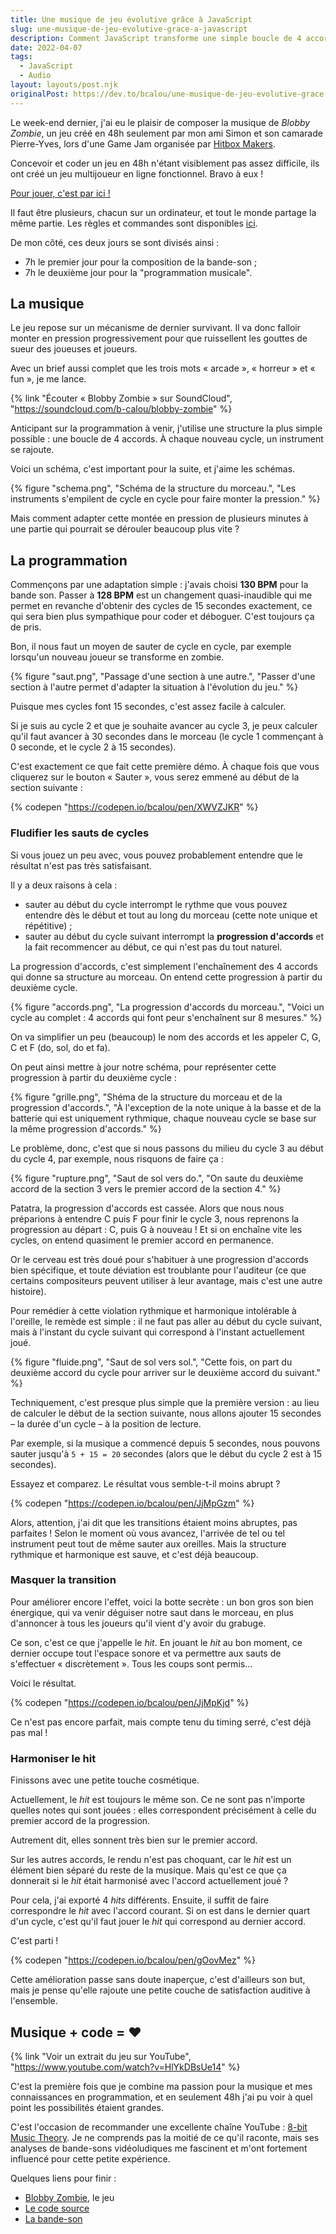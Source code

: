 ```yaml
---
title: Une musique de jeu évolutive grâce à JavaScript
slug: une-musique-de-jeu-evolutive-grace-a-javascript
description: Comment JavaScript transforme une simple boucle de 4 accords en musique réactive aux événements d'une partie.
date: 2022-04-07
tags:
  - JavaScript
  - Audio
layout: layouts/post.njk
originalPost: https://dev.to/bcalou/une-musique-de-jeu-evolutive-grace-a-javascript-4568
---
```


Le week-end dernier, j'ai eu le plaisir de composer la musique de <cite>Blobby Zombie</cite>, un jeu créé en 48h seulement par mon ami Simon et son camarade Pierre-Yves, lors d'une Game Jam organisée par [Hitbox Makers](http://www.hitboxmakers.fr).

Concevoir et coder un jeu en 48h n'étant visiblement pas assez difficile, ils ont créé un jeu multijoueur en ligne fonctionnel. Bravo à eux !

[Pour jouer, c'est par ici !](https://glop.legeay.dev/)

Il faut être plusieurs, chacun sur un ordinateur, et tout le monde partage la même partie. Les règles et commandes sont disponibles [ici](https://github.com/GJLOP/gjlop_front/blob/master/README.md#comment-jouer).

De mon côté, ces deux jours se sont divisés ainsi :

- 7h le premier jour pour la composition de la bande-son ;
- 7h le deuxième jour pour la "programmation musicale".

## La musique

Le jeu repose sur un mécanisme de dernier survivant. Il va donc falloir monter en pression progressivement pour que ruissellent les gouttes de sueur des joueuses et joueurs.

Avec un brief aussi complet que les trois mots « arcade »,  « horreur » et  « fun », je me lance.

{% link "Écouter « Blobby Zombie » sur SoundCloud", "https://soundcloud.com/b-calou/blobby-zombie" %}

Anticipant sur la programmation à venir, j'utilise une structure la plus simple possible : une boucle de 4 accords. À chaque nouveau cycle, un instrument se rajoute.

Voici un schéma, c'est important pour la suite, et j'aime les schémas.

{% figure
  "schema.png",
  "Schéma de la structure du morceau.",
  "Les instruments s'empilent de cycle en cycle pour faire monter la pression."
%}

Mais comment adapter cette montée en pression de plusieurs minutes à une partie qui pourrait se dérouler beaucoup plus vite ?

## La programmation

Commençons par une adaptation simple : j'avais choisi **130 BPM** pour la bande son. Passer à **128 BPM** est un changement quasi-inaudible qui me permet en revanche d'obtenir des cycles de 15 secondes exactement, ce qui sera bien plus sympathique pour coder et déboguer. C'est toujours ça de pris.

Bon, il nous faut un moyen de sauter de cycle en cycle, par exemple lorsqu'un nouveau joueur se transforme en zombie.

{% figure
  "saut.png",
  "Passage d'une section à une autre.",
  "Passer d'une section à l'autre permet d'adapter la situation à l'évolution du jeu."
%}

Puisque mes cycles font 15 secondes, c'est assez facile à calculer.

Si je suis au cycle 2 et que je souhaite avancer au cycle 3, je peux calculer qu'il faut avancer à 30 secondes dans le morceau (le cycle 1 commençant à 0 seconde, et le cycle 2 à 15 secondes).

C'est exactement ce que fait cette première démo. À chaque fois que vous cliquerez sur le bouton « Sauter », vous serez emmené au début de la section suivante :

{% codepen "https://codepen.io/bcalou/pen/XWVZJKR" %}

### Fludifier les sauts de cycles

Si vous jouez un peu avec, vous pouvez probablement entendre que le résultat n'est pas très satisfaisant.

Il y a deux raisons à cela :

- sauter au début du cycle interrompt le rythme que vous pouvez entendre dès le début et tout au long du morceau (cette note unique et répétitive) ;
- sauter au début du cycle suivant interrompt la **progression d'accords** et la fait recommencer au début, ce qui n'est pas du tout naturel.

La progression d'accords, c'est simplement l'enchaînement des 4 accords qui donne sa structure au morceau. On entend cette progression à partir du deuxième cycle.

{% figure
  "accords.png",
  "La progression d'accords du morceau.",
  "Voici un cycle au complet : 4 accords qui font peur s'enchaînent sur 8 mesures."
%}

On va simplifier un peu (beaucoup) le nom des accords et les appeler C, G, C et F (do, sol, do et fa).

On peut ainsi mettre à jour notre schéma, pour représenter cette progression à partir du deuxième cycle :

{% figure
  "grille.png",
  "Shéma de la structure du morceau et de la progression d'accords.",
  "À l'exception de la note unique à la basse et de la batterie qui est uniquement rythmique, chaque nouveau cycle se base sur la même progression d'accords."
%}

Le problème, donc, c'est que si nous passons du milieu du cycle 3 au début du cycle 4, par exemple, nous risquons de faire ça :

{% figure
  "rupture.png",
  "Saut de sol vers do.",
  "On saute du deuxième accord de la section 3 vers le premier accord de la section 4."
%}

Patatra, la progression d'accords est cassée. Alors que nous nous préparions à entendre C puis F pour finir le cycle 3, nous reprenons la progression au départ : C, puis G à nouveau ! Et si on enchaîne vite les cycles, on entend quasiment le premier accord en permanence.

Or le cerveau est très doué pour s'habituer à une progression d'accords bien spécifique, et toute déviation est troublante pour l'auditeur (ce que certains compositeurs peuvent utiliser à leur avantage, mais c'est une autre histoire).

Pour remédier à cette violation rythmique et harmonique intolérable à l'oreille, le remède est simple : il ne faut pas aller au début du cycle suivant, mais à l'instant du cycle suivant qui correspond à l'instant actuellement joué.

{% figure
  "fluide.png",
  "Saut de sol vers sol.",
  "Cette fois, on part du deuxième accord du cycle pour arriver sur le deuxième accord du suivant."
%}

Techniquement, c'est presque plus simple que la première version : au lieu de calculer le début de la section suivante, nous allons ajouter 15 secondes – la durée d'un cycle – à la position de lecture.

Par exemple, si la musique a commencé depuis 5 secondes, nous pouvons sauter jusqu'à `5 + 15 = 20` secondes (alors que le début du cycle 2 est à 15 secondes).

Essayez et comparez. Le résultat vous semble-t-il moins abrupt ?

{% codepen "https://codepen.io/bcalou/pen/JjMpGzm" %}

Alors, attention, j'ai dit que les transitions étaient moins abruptes, pas parfaites ! Selon le moment où vous avancez, l'arrivée de tel ou tel instrument peut tout de même sauter aux oreilles. Mais la structure rythmique et harmonique est sauve, et c'est déjà beaucoup.

### Masquer la transition

Pour améliorer encore l'effet, voici la botte secrète : un bon gros son bien énergique, qui va venir déguiser notre saut dans le morceau, en plus d'annoncer à tous les joueurs qu'il vient d'y avoir du grabuge.

Ce son, c'est ce que j'appelle le _hit_. En jouant le _hit_ au bon moment, ce dernier occupe tout l'espace sonore et va permettre aux sauts de s'effectuer « discrètement ». Tous les coups sont permis...

Voici le résultat.

{% codepen "https://codepen.io/bcalou/pen/JjMpKjd" %}

Ce n'est pas encore parfait, mais compte tenu du timing serré, c'est déjà pas mal !

### Harmoniser le hit

Finissons avec une petite touche cosmétique.

Actuellement, le _hit_ est toujours le même son. Ce ne sont pas n'importe quelles notes qui sont jouées : elles correspondent précisément à celle du premier accord de la progression.

Autrement dit, elles sonnent très bien sur le premier accord.

Sur les autres accords, le rendu n'est pas choquant, car le _hit_ est un élément bien séparé du reste de la musique. Mais qu'est ce que ça donnerait si le _hit_ était harmonisé avec l'accord actuellement joué ?

Pour cela, j'ai exporté 4 _hits_ différents. Ensuite, il suffit de faire correspondre le _hit_ avec l'accord courant. Si on est dans le dernier quart d'un cycle, c'est qu'il faut jouer le _hit_ qui correspond au dernier accord.

C'est parti !

{% codepen "https://codepen.io/bcalou/pen/gOovMez" %}

Cette amélioration passe sans doute inaperçue, c'est d'ailleurs son but, mais je pense qu'elle rajoute une petite couche de satisfaction auditive à l'ensemble.

## Musique + code = ❤️

{% link "Voir un extrait du jeu sur YouTube", "https://www.youtube.com/watch?v=HlYkDBsUe14" %}

C'est la première fois que je combine ma passion pour la musique et mes connaissances en programmation, et en seulement 48h j'ai pu voir à quel point les possibilités étaient grandes.

C'est l'occasion de recommander une excellente chaîne YouTube : [8-bit Music Theory](https://www.youtube.com/channel/UCeZLO2VgbZHeDcongKzzfOw). Je ne comprends pas la moitié de ce qu'il raconte, mais ses analyses de bande-sons vidéoludiques me fascinent et m'ont fortement influencé pour cette petite expérience.

Quelques liens pour finir :

- [Blobby Zombie](https://glop.legeay.dev/), le jeu
- [Le code source](https://github.com/GJLOP/gjlop_front)
- [La bande-son](https://soundcloud.com/bastien-calou/blobby-zombie)
